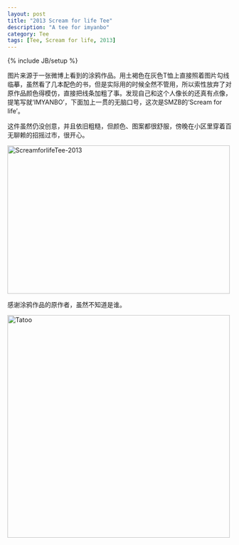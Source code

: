 ```yaml
---
layout: post
title: "2013 Scream for life Tee"
description: "A tee for imyanbo"
category: Tee
tags: [Tee, Scream for life, 2013]
---
```

{% include JB/setup %}

图片来源于一张微博上看到的涂鸦作品。用土褐色在灰色T恤上直接照着图片勾线临摹，虽然看了几本配色的书，但是实际用的时候全然不管用，所以索性放弃了对原作品颜色得模仿，直接把线条加粗了事。发现自己和这个人像长的还真有点像，提笔写就‘IMYANBO’，下面加上一贯的无脑口号，这次是SMZB的‘Scream for life’。

这件虽然仍没创意，并且依旧粗糙，但颜色、图案都很舒服，傍晚在小区里穿着百无聊赖的招摇过市，很开心。

<a href="http://www.flickr.com/photos/95186598@N08/9277452588/" title="Flickr 上 imyanbo 的 ScreamforlifeTee-2013"><img src="http://farm6.staticflickr.com/5537/9277452588_42fc5c770a.jpg" width="500" height="333" alt="ScreamforlifeTee-2013"></a>

感谢涂鸦作品的原作者，虽然不知道是谁。

<a href="http://photo.weibo.com/1689881354/wbphotos/large/mid/3595372838684524/pid/64b98b0ajw1e67nz7q4n1j20h00h0goh" title="Scream for life 2013"><img src="http://ww2.sinaimg.cn/mw1024/64b98b0ajw1e67nz7q4n1j20h00h0goh.jpg" width="500" height="500" alt="Tatoo"></a>
